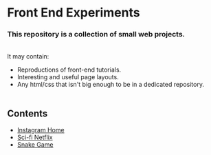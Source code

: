 # Front End Experiments

### This repository is a collection of small web projects.



<br>It may contain:
- Reproductions of front-end tutorials.
- Interesting and useful page layouts.
- Any html/css that isn't big enough to be in a dedicated repository.<br><br>


## Contents

   * [Instagram Home](./Experiments/InstagramHome)
   * [Sci-fi Netflix](./Experiments/SciFlix)
   * [Snake Game](./Experiments/SnakeGame)

   

   
